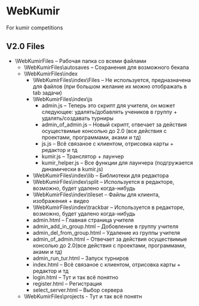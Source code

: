 # WebKumir
For kumir competitions


## V2.0 Files
- \WebKumirFiles – Рабочая папка со всеми файлами
    - \WebKumirFiles\autosaves – Сохранения для возможного бекапа
    - \WebKumirFiles\index
        - \WebKumirFiles\index\Files – Не используется, предназначена для файлов (при большом желание их можно отображать в tab задачи)
        - \WebKumirFiles\index\js
            - admin.js – Теперь это скрипт для учителя, он может следующее: удалять/добавлять учеников в группу + удалять/создавать турниры
            - admin_of_admin.js – Новый скрипт, отвечает за действия осуществимые консолью до 2.0 (все действия с проектами, программами, аками и тд)
            - js.js – Всё связаное с клиентом, отрисовка карты + редактор и тд
            - kumir.js – Транслятор + лаунчер
            - kumir_helper.js – Все функции для лаунчера (подгружается динамически в kumir.js)
        - \WebKumirFiles\index\lib – Библиотеки для редактора
        - \WebKumirFiles\index\split – Используется в редакторе, возможно, будет удалено когда-нибудь
        - \WebKumirFiles\index\tileset – Файлы для клиента, изображения + видео
        - \WebKumirFiles\index\trackbar – Используется в редакторе, возможно, будет удалено когда-нибудь
        - admin.html – Главная страница учителя
        - admin_add_in_group.html – Добовление в группу учителя
        - admin_del_from_group.html – Удаление из группы учителя
        - admin_of_admin.html – Отвечает за действия осуществимые консолью до 2.0(все действия с проектами, программами, аками и тд)
        - admin_run_tur.html – Запуск турниров
        - index.html – Всё связаное с клиентом, отрисовка карты + редактор и тд
        - login.html – Тут и так всё понятно
        - register.html – Регистрация
        - select_server.html – Выбор сервера
    - \WebKumirFiles\projects - Тут и так всё понятн
